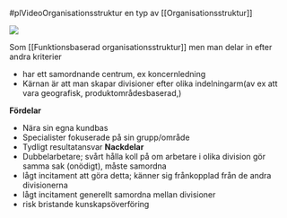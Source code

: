 #plVideoOrganisationsstruktur
en typ av [[Organisationsstruktur]]

**![](https://lh7-us.googleusercontent.com/KTTNoWz9sFcrDaYSkhzu_U0_p3uNxrvBQ78HwgK60wjaU5xF7L-yGYdCEyDTd3PiD9uyWzalc-CheI6L87wQxF8U7Rwz_CgtSa4aqzxNQXeQKpk11bgH8fU4v0qBFK0hUBSMakVvupHc_nyiKsjpDGY)**

Som [[Funktionsbaserad organisationsstruktur]] men man delar in efter andra kriterier

- har ett samordnande centrum, ex koncernledning
- Kärnan är att man skapar divisioner efter olika indelningarm(av ex att vara geografisk, produktområdesbaserad,)

**Fördelar**
- Nära sin egna kundbas
- Specialister fokuserade på sin grupp/område
- Tydligt resultatansvar
**Nackdelar**
- Dubbelarbetare; svårt hålla koll på om arbetare i olika division gör samma sak (onödigt), måste samordna
- lågt incitament att göra detta; känner sig frånkopplad från de andra divisionerna
- lågt incitament generellt samordna mellan divisioner
- risk bristande kunskapsöverföring